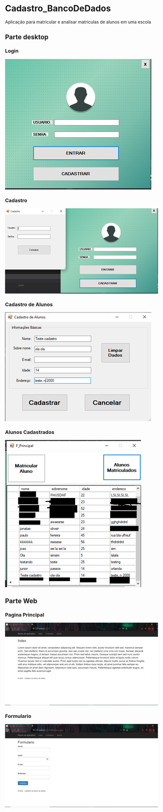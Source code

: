 # Cadastro_BancoDeDados
Aplicação para matricular e analisar matriculas de alunos em uma escola

## Parte desktop

### Login
![login](https://github.com/Fefeprogrammer/Cadastro_BancoDeDados/blob/master/Captura%20de%20Tela%20(80).png)

### Cadastro
![cadastro](https://github.com/Fefeprogrammer/Cadastro_BancoDeDados/blob/master/Captura%20de%20Tela%20(81).png)

### Cadastro de Alunos
![cadastroAlunos](https://github.com/Fefeprogrammer/Cadastro_BancoDeDados/blob/master/Captura%20de%20Tela%20(83).png)

### Alunos Cadastrados
![alunosCadastrados](https://github.com/Fefeprogrammer/Cadastro_BancoDeDados/blob/master/Captura%20de%20Tela%20(84).png)

## Parte Web

### Pagina Principal
![index](https://github.com/Fefeprogrammer/Cadastro_BancoDeDados/blob/master/Captura%20de%20Tela%20(85).png)

### Formulario
![formulario](https://github.com/Fefeprogrammer/Cadastro_BancoDeDados/blob/master/Captura%20de%20Tela%20(86).png)
